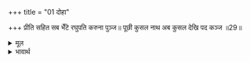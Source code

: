 +++
title = "01 दोहा"

+++
प्रीति सहित सब भेँटे रघुपति करुना पुञ्ज॥
पूछी कुसल नाथ अब कुसल देखि पद कञ्ज ॥29॥

<details><summary>मूल</summary>

प्रीति सहित सब भेँटे रघुपति करुना पुञ्ज॥
पूछी कुसल नाथ अब कुसल देखि पद कञ्ज ॥29॥
</details>

<details><summary>भावार्थ</summary>

ः- करुणानिधान श्रीरामचन्द्रजी प्रीतिपूर्वक सब वानरोंसे मिले और उनसे कुशल पूछा, तब उन्होंने कहा कि हे नाथ! आपके चरणकमलों को कुशल देखकर (चरणकमलों के दर्शन पाने से) अब हम कुशल हैं ॥29॥
</details>




